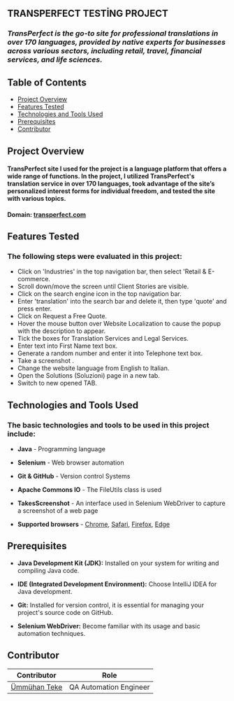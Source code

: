 ## TRANSPERFECT TESTİNG PROJECT
### *TransPerfect is the go-to site for professional translations in over 170 languages, provided by native experts for businesses across various sectors, including retail, travel, financial services, and life sciences.*
## Table of Contents
- [Project Overview](#project-overview)
- [Features Tested](#features-tested)
- [Technologies and Tools Used](#technologies-and-tools-used)
- [Prerequisites](#prerequisites)
- [Contributor](#contributor)

## Project Overview
####  TransPerfect site I used for the project is a language platform that offers a wide range of functions. In the project, I utilized TransPerfect's translation service in over 170 languages, took advantage of the site’s personalized interest forms for individual freedom, and tested the site with various topics.

#### Domain:  [transperfect.com](https://www.transperfect.com/)

## Features Tested
### The following steps were evaluated in this project:
* Click on 'Industries' in the top navigation bar, then select 'Retail & E-commerce.
* Scroll down/move the screen until Client Stories are visible.
* Click on the search engine icon in the top navigation bar.
* Enter 'translation' into the search bar and delete it, then type 'quote' and press enter.
* Click on Request a Free Quote.
* Hover the mouse button over Website Localization to cause the popup with the description to appear.
* Tick the boxes for Translation Services and Legal Services.
* Enter text into First Name text box.
* Generate a random number and enter it into Telephone text box.
* Take a screenshot .
* Change the website language from English to Italian.
* Open the Solutions (Soluzioni) page in a new tab.
* Switch to new opened TAB.

 ## Technologies and Tools Used
 ### The basic technologies and tools to be used in this project include:

- **Java** - Programming language
  
- **Selenium** - Web browser automation
  
- **Git & GitHub** - Version control Systems
  
- **Apache Commons IO** - The FileUtils class is used
  
- **TakesScreenshot** - An interface used in Selenium WebDriver to capture a screenshot of a web page
  
- **Supported browsers** - [Chrome](), [Safari](), [Firefox](), [Edge]()

## Prerequisites

- **Java Development Kit (JDK):** Installed on your system for writing and compiling Java code.

- **IDE (Integrated Development Environment):** Choose IntelliJ IDEA for Java development.

- **Git:** Installed for version control, it is essential for managing your project's source code on GitHub.

- **Selenium WebDriver:** Become familiar with its usage and basic automation techniques.


## Contributor
  
| Contributor                                               | Role                                  |
|-----------------------------------------------------------|---------------------------------------|
| [Ümmühan Teke](https://github.com/UmmuhanTeke)            |  QA Automation Engineer               |
